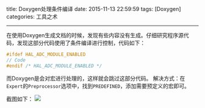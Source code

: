 title: Doxygen处理条件编译
date: 2015-11-13 22:59:59
tags: [Doxygen]
categories: 工具之术

---

在使用Doxygen生成文档的时候，发现有些内容没有生成。仔细研究程序源代码，发现这部分代码使用了条件编译进行控制，代码如下：
``` C
#ifdef HAL_ADC_MODULE_ENABLED
// Code
#endif /* HAL_ADC_MODULE_ENABLED */
```
而Doxygen是会对宏进行处理的，这样就会跳过这部分代码。
解决方式：在`Expert`的`Preprocessor`选项中，找到`PREDEFINED`，添加需要预定义的宏即可。

<!--more-->

截图如下：
![](https://pic.gaomf.store/Doxygen20151113230829.png)


